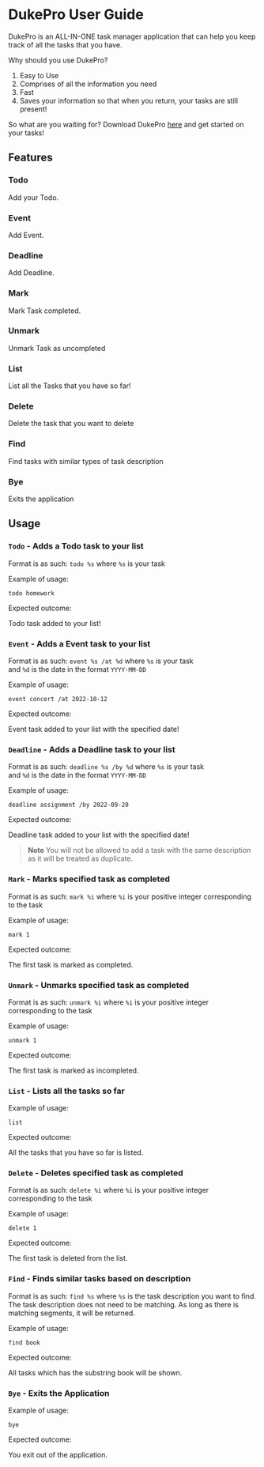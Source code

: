 # DukePro User Guide
DukePro is an ALL-IN-ONE task manager application that can help you keep track of all the tasks that you have.

Why should you use DukePro?
1. Easy to Use
2. Comprises of all the information you need
3. Fast
4. Saves your information so that when you return, your tasks are still present!

So what are you waiting for? Download DukePro [here](https://github.com/prit3010/ip) and get started on your tasks!

## Features 

### Todo

Add your Todo.

### Event

Add Event.

### Deadline

Add Deadline.

### Mark

Mark Task completed.

### Unmark 

Unmark Task as uncompleted

### List

List all the Tasks that you have so far!

### Delete

Delete the task that you want to delete

### Find

Find tasks with similar types of task description

### Bye

Exits the application

## Usage

### `Todo` - Adds a Todo task to your list

Format is as such: `todo %s` where `%s` is your task

Example of usage: 

`todo homework`

Expected outcome:

Todo task added to your list!

### `Event` - Adds a Event task to your list

Format is as such: `event %s /at %d` where `%s` is your task <br>
and `%d` is the date in the format `YYYY-MM-DD`

Example of usage:

`event concert /at 2022-10-12`

Expected outcome:

Event task added to your list with the specified date! 

### `Deadline` - Adds a Deadline task to your list

Format is as such: `deadline %s /by %d` where `%s` is your task <br>
and `%d` is the date in the format `YYYY-MM-DD`

Example of usage:

`deadline assignment /by 2022-09-20`

Expected outcome:

Deadline task added to your list with the specified date! 
> **Note**
You will not be allowed to add a task with the same description as it will be treated as duplicate.


### `Mark` - Marks specified task as completed

Format is as such: `mark %i` where `%i` is your positive integer corresponding to the task

Example of usage:

`mark 1`

Expected outcome:

The first task is marked as completed.

### `Unmark` - Unmarks specified task as completed

Format is as such: `unmark %i` where `%i` is your positive integer corresponding to the task

Example of usage:

`unmark 1`

Expected outcome:

The first task is marked as incompleted.

### `List` - Lists all the tasks so far

Example of usage:

`list`

Expected outcome:

All the tasks that you have so far is listed.

### `Delete` - Deletes specified task as completed

Format is as such: `delete %i` where `%i` is your positive integer corresponding to the task

Example of usage:

`delete 1`

Expected outcome:

The first task is deleted from the list.

### `Find` - Finds similar tasks based on description

Format is as such: `find %s` where `%s` is the task description you want to find. <br> The task description does not need to be matching. As long as there is matching segments, it will be returned.

Example of usage:

`find book`

Expected outcome:

All tasks which has the substring book will be shown.

### `Bye` - Exits the Application

Example of usage:

`bye`

Expected outcome:

You exit out of the application.
